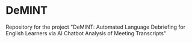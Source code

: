 # DeMINT

Repository for the project "DeMINT: Automated Language Debriefing for English Learners via AI Chatbot Analysis of Meeting Transcripts"
